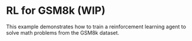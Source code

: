 # RL for GSM8k (WIP)

This example demonstrates how to train a reinforcement learning agent to solve math problems from the GSM8k dataset.